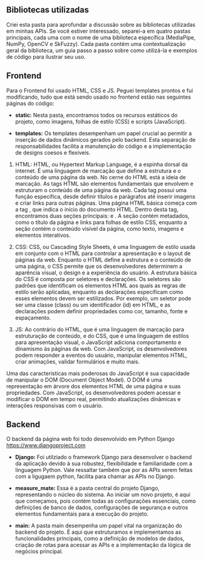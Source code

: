 ## Bibliotecas utilizadas
Criei esta pasta para aprofundar a discussão sobre as bibliotecas utilizadas em minhas APIs. Se você estiver interessado, separei-a em quatro pastas principais, cada uma com o nome de uma biblioteca específica (MediaPipe, NumPy, OpenCV e SkFuzzy). Cada pasta contém uma contextualização geral da biblioteca, um guia passo a passo sobre como utilizá-la e exemplos de código para ilustrar seu uso.

## Frontend 
Para o Frontend foi usado HTML, CSS e JS. Peguei templates prontos e fui modificando, tudo que está sendo usado no frontend estão nas seguintes páginas do código: 

- **static:** Nesta pasta, encontramos todos os recursos estáticos do projeto, como imagens, folhas de estilo (CSS) e scripts (JavaScript).

- **templates:** Os templates desempenham um papel crucial ao permitir a inserção de dados dinâmicos gerados pelo backend. Esta separação de responsabilidades facilita a manutenção do código e a implementação de designs coesos e flexíveis.

1. HTML: 
HTML, ou Hypertext Markup Language, é a espinha dorsal da internet. É uma linguagem de marcação que define a estrutura e o conteúdo de uma página da web. No cerne do HTML está a ideia de marcação. As tags HTML são elementos fundamentais que envolvem e estruturam o conteúdo de uma página da web. Cada tag possui uma função específica, desde definir títulos e parágrafos até inserir imagens e criar links para outras páginas.
Uma página HTML básica começa com a tag <html>, que indica o início do documento HTML. Dentro desta tag, encontramos duas seções principais: <head> e <body>. A seção <head> contém metadados, como o título da página e links para folhas de estilo CSS, enquanto a seção <body> contém o conteúdo visível da página, como texto, imagens e elementos interativos.


2. CSS: 
CSS, ou Cascading Style Sheets, é uma linguagem de estilo usada em conjunto com o HTML para controlar a apresentação e o layout de páginas da web. Enquanto o HTML define a estrutura e o conteúdo de uma página, o CSS permite que os desenvolvedores determinem a aparência visual, o design e a experiência do usuário.
A estrutura básica do CSS é composta por seletores e declarações. Os seletores são padrões que identificam os elementos HTML aos quais as regras de estilo serão aplicadas, enquanto as declarações especificam como esses elementos devem ser estilizados. Por exemplo, um seletor pode ser uma classe (class) ou um identificador (id) em HTML, e as declarações podem definir propriedades como cor, tamanho, fonte e espaçamento.

3. JS: 
Ao contrário do HTML, que é uma linguagem de marcação para estruturação de conteúdo, e do CSS, que é uma linguagem de estilos para apresentação visual, o JavaScript adiciona comportamento e dinamismo às páginas da web. Com JavaScript, os desenvolvedores podem responder a eventos do usuário, manipular elementos HTML, criar animações, validar formulários e muito mais.

Uma das características mais poderosas do JavaScript é sua capacidade de manipular o DOM (Document Object Model). O DOM é uma representação em árvore dos elementos HTML de uma página e suas propriedades. Com JavaScript, os desenvolvedores podem acessar e modificar o DOM em tempo real, permitindo atualizações dinâmicas e interações responsivas com o usuário.

## Backend 
O backend da página web foi todo desenvolvido em Python Django https://www.djangoproject.com

- **Django:** Foi utilziado o framework Django para desenvolver o backend da aplicação devido à sua robustez, flexibilidade e familiaridade com a linguagem Python. Vale ressaltar também que por as APIs serem feitas com a ligugaem python, facilita para chamar as APIs no Django. 

- **measure_mate:** Essa é a pasta central do projeto Django, representando o núcleo do sistema. Ao iniciar um novo projeto, é aqui que começamos, pois contém todas as configurações essenciais, como definições de banco de dados, configurações de segurança e outros elementos fundamentais para a execução do projeto.

- **main:** A pasta main desempenha um papel vital na organização do backend do projeto. É aqui que estruturamos e implementamos as funcionalidades principais, como a definição de modelos de dados, criação de rotas para acessar as APIs e a implementação da lógica de negócios principal.
